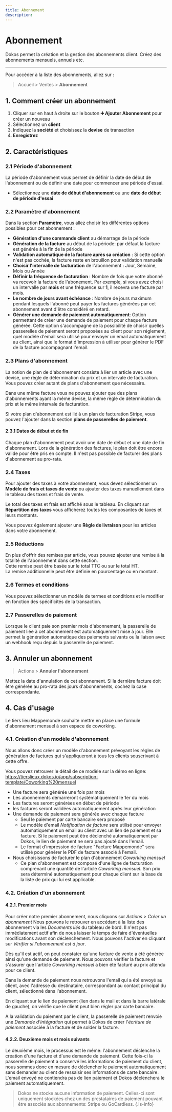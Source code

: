```yaml
---
title: Abonnement
description: 
---
```


# Abonnement

Dokos permet la création et la gestion des abonnements client. Créez des abonnements mensuels, annuels etc. 

---

Pour accéder à la liste des abonnements, allez sur : 
> Accueil > Ventes > **Abonnement**

## 1. Comment créer un abonnement

1. Cliquer sur en haut à droite sur le bouton **:heavy_plus_sign: Ajouter Abonnement** pour créer un nouveau
2. Sélectionnez un **client**
3. Indiquez la **société** et choisissez la **devise** de transaction
4. **Enregistrez**

## 2. Caractéristiques

### 2.1 Période d'abonnement
La période d'abonnement vous permet de définir la date de début de l'abonnement ou de définir une date pour commencer une période d'essai. 

- Sélectionnez une **date de début d'abonnement** ou une **date de début de période d'essai**

### 2.2 Paramètre d'abonnement

Dans la section **Paramètre**, vous allez choisir les différentes options possibles pour cet abonnement : 

   - **Génération d'une commande client** au démarrage de la période
   - **Génération de la facture** au début de la période: par défaut la facture est générée à la fin de la période
   - **Validation automatique de la facture après sa création** : Si cette option n'est pas cochée, la facture reste en brouillon pour validation manuelle
   - **Choisir l'intervalle de facturation** de l'abonnement : Jour, Semaine, Mois ou Année
   - **Définir la fréquence de facturation** : Nombre de fois que votre abonné va recevoir la facture de l'abonement. Par exemple, si vous avez choisi un intervalle par **mois** et une fréquence sur **1**, il recevra une facture par mois.
   - **Le nombre de jours avant échéance** : Nombre de jours maximum pendant lesquels l'abonné peut payer les factures générées par cet abonnement avant d'être considéré en retard.
   - **Générer une demande de paiement automatiquement**: Option permettant de créer une demande de paiement pour chaque facture générée. Cette option s'accompagne de la possibilité de choisir quelles passerelles de paiement seront proposées au client pour son réglement, quel modèle d'email sera utilisé pour envoyer un email automatiquement au client, ainsi que le format d'impression à utiliser pour générer le PDF de la facture accompagnant l'email.

### 2.3 Plans d'abonnement

La notion de plan de d'abonnement consiste à lier un article avec une devise, une règle de détermination du prix et un intervale de facturation.
Vous pouvez créer autant de plans d'abonnement que nécessaire.

Dans une même facture vous ne pouvez ajouter que des plans d'abonnements ayant la même devise, la même règle de détermination du prix et le même intervale de facturation.

Si votre plan d'abonnement est lié à un plan de facturation Stripe, vous pouvez l'ajouter dans la section **plans de passerelles de paiement**.

#### 2.3.1 Dates de début et de fin

Chaque plan d'abonnement peut avoir une date de début et une date de fin d'abonnement.
Lors de la génération des factures, le plan doit être encore valide pour être pris en compte.
Il n'est pas possible de facturer des plans d'abonnement au pro-rata.

### 2.4 Taxes

Pour ajouter des taxes à votre abonnement, vous devez sélectionner un **Modèle de frais et taxes de vente** ou ajouter des taxes manuellement dans le tableau des taxes et frais de vente.

Le total des taxes et frais est affiché sous le tableau. En cliquant sur __Répartition des taxes__ vous afficherez toutes les composantes de taxes et leurs montants.

Vous pouvez également ajouter une **Règle de livraison** pour les articles dans votre abonnement.

### 2.5 Réductions

En plus d'offrir des remises par article, vous pouvez ajouter une remise à la totalité de l'abonnement dans cette section.  
Cette remise peut être basée sur le total TTC ou sur le total HT.  
La remise additionnelle peut être définie en pourcentage ou en montant.

### 2.6 Termes et conditions

Vous pouvez sélectionner un modèle de termes et conditions et le modifier en fonction des spécificités de la transaction.


### 2.7 Passerelles de paiement

Lorsque le client paie son premier mois d'abonnement, la passerelle de paiement liée à cet abonnement est automatiquement mise à jour.
Elle permet la génération automatique des paiements suivants ou la liaison avec un webhook reçu depuis la passerelle de paiement.

## 3. Annuler un abonnement

> Actions > **Annuler l'abonnement**

Mettez la date d'annulation de cet abonnement.
Si la dernière facture doit être générée au pro-rata des jours d'abonnements, cochez la case correspondante.


## 4. Cas d'usage

Le tiers lieu Mappemonde souhaite mettre en place une formule d'abonnement mensuel à son espace de coworking.

### 4.1. Création d'un modèle d'abonnement

Nous allons donc créer un modèle d'abonnement prévoyant les règles de génération de factures qui s'appliqueront à tous les clients souscrivant à cette offre.

Vous pouvez retrouver le détail de ce modèle sur la démo en ligne: https://tierslieux.dokos.io/app/subscription-template/Coworking%20mensuel


- Une facture sera générée une fois par mois
- Les abonnements démarreront systématiquement le 1er du mois
- Les factures seront générées en début de période
- les factures seront validées automatiquement après leur génération
- Une demande de paiement sera générée avec chaque facture
	- Seul le paiement par carte bancaire sera proposé
  - Le modèle d'email *Notification de facture* sera utilisé pour envoyer automatiquement un email au client avec un lien de paiement et sa facture. Si le paiement peut être déclenché automatiquement par Dokos, le lien de paiement ne sera pas ajouté dans l'email.
  - Le format d'impression de facture "Facture Mappemonde" sera utilisé pour générer le PDF de facture associé à l'email.
 - Nous choisissons de facturer le plan d'abonnement *Coworking mensuel*
 	- Ce plan d'abonnement est composé d'une ligne de facturation comprenant une quantité de l'article *Coworking mensuel*. Son prix sera déterminé automatiquement pour chaque client sur la base de la liste de prix qui lui est applicable.
  
  
### 4.2. Création d'un abonnement

#### 4.2.1. Premier mois

Pour créer notre premier abonnement, nous cliquons sur *Actions > Créer un abonnement*
Nous pouvons le retrouver en accédant à la liste des abonnement via les *Documents liés* du tableau de bord. 
Il n'est pas immédiatement actif afin de nous laisser le temps de faire d'éventuelles modifications avant son déclenchement.
Nous pouvons l'activer en cliquant sur *Vérifier si l'abonnement est à jour*.

Dès qu'il est actif, on peut constater qu'une facture de vente a été générée ainsi qu'une demande de paiement.
Nous pouvons vérifier la facture et s'assurer que l'article *Coworking mensuel* a bien été facturé au prix attendu pour ce client.

Dans la demande de paiement nous retrouvons l'email qui a été envoyé au client, avec l'adresse du destinataire, correspondant au contact principal du client, sélectionné dans l'abonnement.

En cliquant sur le lien de paiement (lien dans le mail et dans la barre latérale de gauche), on vérifie que le client peut bien régler par carte bancaire.

A la validation du paiement par le client, la passerelle de paiement renvoie une *Demande d'intégration* qui permet à Dokos de créer l'*écriture de paiement* associée à la facture et de solder la facture.

#### 4.2.2. Deuxième mois et mois suivants

Le deuxième mois, le processus est le même: l'abonnement déclenche la création d'une facture et d'une demande de paiement.
Cette fois-ci la passerelle de paiement a conservé les informations de paiement du client, nous sommes donc en mesure de déclencher le paiement automatiquement sans demander au client de ressaisir ses informations de carte bancaire.
L'email envoyé ne contiendra pas de lien paiement et Dokos déclenchera le paiement automatiquement.


> Dokos ne stocke aucune information de paiement.
>Celles-ci sont uniquement stockées chez un des prestataires de paiement pouvant être associés aux abonnements: Stripe ou GoCardless. 
{.is-info}